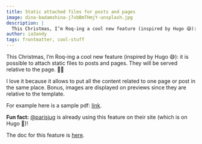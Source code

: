 ```yaml
---
title: Static attached files for posts and pages
image: dina-badamshina-j7vbBmTHmjY-unsplash.jpg
description: |
  This Christmas, I’m Roq-ing a cool new feature (inspired by Hugo 😅): it is possible to attach static files to posts and pages. They will be served relative to the page. 🎁🤩
author: ia3andy
tags: frontmatter, cool-stuff
---
```


This Christmas, I’m Roq-ing a cool new feature (inspired by Hugo 😅): it is possible to attach static files to posts and pages. They will be served relative to the page. 🎁🤩

I love it because it allows to put all the content related to one page or post in the same place. Bonus, images are displayed on previews since they are relative to the template.

For example here is a sample pdf: [link](sample.pdf).


**Fun fact:** [@parisjug](https://www.parisjug.org/) is already using this feature on their site (which is on Hugo 🤪)!

The doc for this feature is [here](https://iamroq.com/docs/basics/#page-files).
